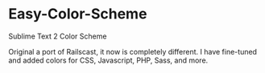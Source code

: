 Easy-Color-Scheme
=================

Sublime Text 2 Color Scheme

Original a port of Railscast, it now is completely different.  I have fine-tuned and added colors for CSS, Javascript, PHP, Sass, and more.